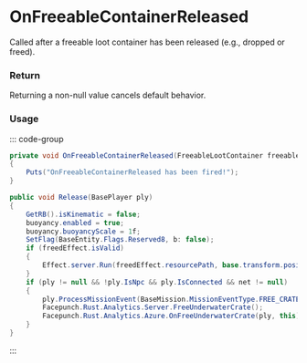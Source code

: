 # OnFreeableContainerReleased
<Badge type="info" text="Entity"/><Badge type="danger" text="Carbon Compatible"/><Badge type="warning" text="Oxide Compatible"/>
Called after a freeable loot container has been released (e.g., dropped or freed).

### Return
Returning a non-null value cancels default behavior.

### Usage
::: code-group
```csharp [Example]
private void OnFreeableContainerReleased(FreeableLootContainer freeableLootContainer)
{
	Puts("OnFreeableContainerReleased has been fired!");
}
```
```csharp [Source — Assembly-CSharp @ FreeableLootContainer]
public void Release(BasePlayer ply)
{
	GetRB().isKinematic = false;
	buoyancy.enabled = true;
	buoyancy.buoyancyScale = 1f;
	SetFlag(BaseEntity.Flags.Reserved8, b: false);
	if (freedEffect.isValid)
	{
		Effect.server.Run(freedEffect.resourcePath, base.transform.position, UnityEngine.Vector3.up);
	}
	if (ply != null && !ply.IsNpc && ply.IsConnected && net != null)
	{
		ply.ProcessMissionEvent(BaseMission.MissionEventType.FREE_CRATE, net.ID, 1f);
		Facepunch.Rust.Analytics.Server.FreeUnderwaterCrate();
		Facepunch.Rust.Analytics.Azure.OnFreeUnderwaterCrate(ply, this);
	}
}

```
:::
